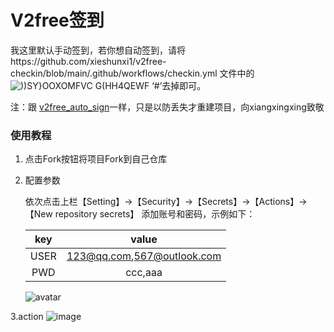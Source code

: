 # V2free签到

我这里默认手动签到，若你想自动签到，请将https://github.com/xieshunxi1/v2free-checkin/blob/main/.github/workflows/checkin.yml 文件中的
![))SY}OOXOMFVC G(HH4QEWF](https://user-images.githubusercontent.com/111758647/216740934-da225058-168b-4333-b9e4-1f21f782ecc4.png)
‘#’去掉即可。

注：跟 [v2free_auto_sign](https://github.com/xiangxingxing/v2free_auto_sign)一样，只是以防丢失才重建项目，向xiangxingxing致敬

### 使用教程

1. 点击Fork按钮将项目Fork到自己仓库

2. 配置参数

    依次点击上栏【Setting】->【Security】->【Secrets】->【Actions】->【New repository secrets】 添加账号和密码，示例如下：

    |key |value                     |
    |:--:|:------------------------:|
    |USER|123@qq.com,567@outlook.com|
    |PWD |ccc,aaa                   |

    ![avatar](https://user-images.githubusercontent.com/62862189/204190337-a0bb90df-efe5-4eec-be94-cc2d06d27408.png)
    
3.action
    ![image](https://user-images.githubusercontent.com/111758647/216875106-2667f100-1e10-41ce-b0db-6fb335cafc98.png)

